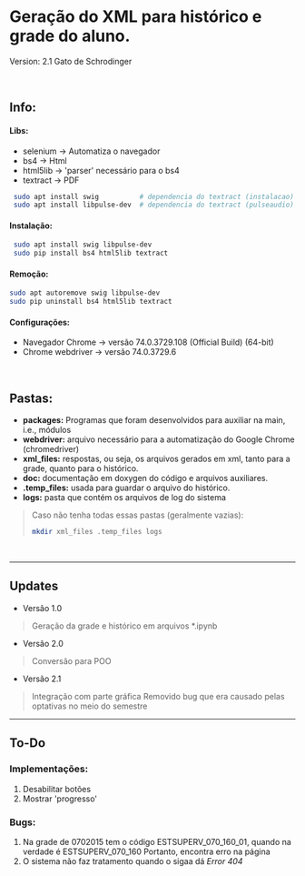# Geração do XML para histórico e grade do aluno.
Version: 2.1
Gato de Schrodinger

<br>

## Info:
#### Libs:
* selenium    → Automatiza o navegador
* bs4         → Html
* html5lib    → 'parser' necessário para o bs4
* textract    → PDF
```bash
 sudo apt install swig          # dependencia do textract (instalacao)
 sudo apt install libpulse-dev  # dependencia do textract (pulseaudio)
```
#### Instalação:
```bash
 sudo apt install swig libpulse-dev
 sudo pip install bs4 html5lib textract
 ```
#### Remoção:
```bash
sudo apt autoremove swig libpulse-dev
sudo pip uninstall bs4 html5lib textract
```
#### Configurações:
* Navegador Chrome → versão 74.0.3729.108 (Official Build) (64-bit)
* Chrome webdriver → versão 74.0.3729.6

<br>

## Pastas:
* **packages:** Programas que foram desenvolvidos para auxiliar na main, i.e., módulos
* **webdriver:** arquivo necessário para a automatização do Google Chrome (chromedriver)
* **xml_files:** respostas, ou seja, os arquivos gerados em xml, tanto para a grade, quanto para o histórico.
* **doc:** documentação em doxygen do código e arquivos auxiliares.
* **.temp_files:** usada para guardar o arquivo do histórico.
* **logs:** pasta que contém os arquivos de log do sistema
> Caso não tenha todas essas pastas (geralmente vazias):
> ```bash
> mkdir xml_files .temp_files logs
> ```

<br>

***

## Updates
* Versão 1.0
> Geração da grade e histórico em arquivos *.ipynb

* Versão 2.0
> Conversão para POO

* Versão 2.1
> Integração com parte gráfica
> Removido bug que era causado pelas optativas no meio do semestre

<hr>

## To-Do
### Implementações:
1. Desabilitar botões
2. Mostrar 'progresso'

### Bugs:
1. Na grade de 0702015 tem o código ESTSUPERV_070_160_01, quando na verdade é ESTSUPERV_070_160
Portanto, encontra erro na página
2. O sistema não faz tratamento quando o sigaa dá *Error 404*
